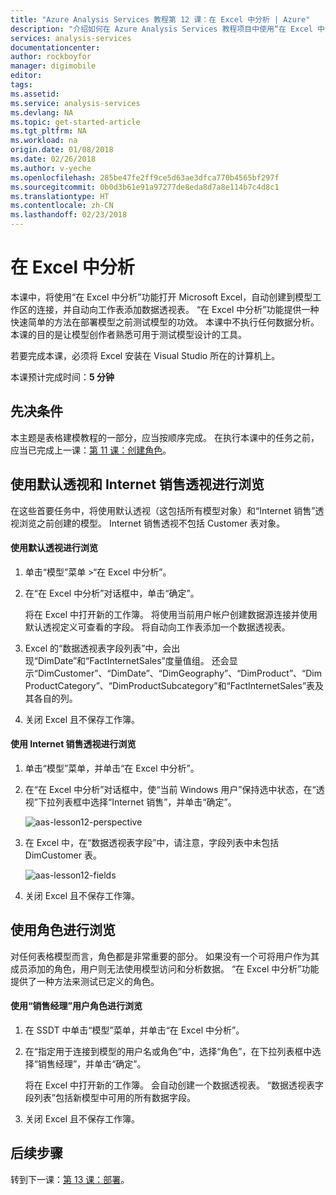 ```yaml
---
title: "Azure Analysis Services 教程第 12 课：在 Excel 中分析 | Azure"
description: "介绍如何在 Azure Analysis Services 教程项目中使用“在 Excel 中分析”功能。"
services: analysis-services
documentationcenter: 
author: rockboyfor
manager: digimobile
editor: 
tags: 
ms.assetid: 
ms.service: analysis-services
ms.devlang: NA
ms.topic: get-started-article
ms.tgt_pltfrm: NA
ms.workload: na
origin.date: 01/08/2018
ms.date: 02/26/2018
ms.author: v-yeche
ms.openlocfilehash: 285be47fe2ff9ce5d63ae3dfca770b4565bf297f
ms.sourcegitcommit: 0b0d3b61e91a97277de8eda8d7a8e114b7c4d8c1
ms.translationtype: HT
ms.contentlocale: zh-CN
ms.lasthandoff: 02/23/2018
---
```

# <a name="analyze-in-excel"></a>在 Excel 中分析

本课中，将使用“在 Excel 中分析”功能打开 Microsoft Excel，自动创建到模型工作区的连接，并自动向工作表添加数据透视表。 “在 Excel 中分析”功能提供一种快速简单的方法在部署模型之前测试模型的功效。 本课中不执行任何数据分析。 本课的目的是让模型创作者熟悉可用于测试模型设计的工具。   

若要完成本课，必须将 Excel 安装在 Visual Studio 所在的计算机上。

本课预计完成时间：**5 分钟**  

## <a name="prerequisites"></a>先决条件  
本主题是表格建模教程的一部分，应当按顺序完成。 在执行本课中的任务之前，应当已完成上一课：[第 11 课：创建角色](../tutorials/aas-lesson-11-create-roles.md)。  

## <a name="browse-using-the-default-and-internet-sales-perspectives"></a>使用默认透视和 Internet 销售透视进行浏览  
在这些首要任务中，将使用默认透视（这包括所有模型对象）和“Internet 销售”透视浏览之前创建的模型。 Internet 销售透视不包括 Customer 表对象。  

#### <a name="to-browse-by-using-the-default-perspective"></a>使用默认透视进行浏览  

1.  单击“模型”菜单 >“在 Excel 中分析”。  

2.  在“在 Excel 中分析”对话框中，单击“确定”。  

    将在 Excel 中打开新的工作簿。 将使用当前用户帐户创建数据源连接并使用默认透视定义可查看的字段。 将自动向工作表添加一个数据透视表。  

3.  Excel 的“数据透视表字段列表”中，会出现“DimDate”和“FactInternetSales”度量值组。 还会显示“DimCustomer”、“DimDate”、“DimGeography”、“DimProduct”、“DimProductCategory”、“DimProductSubcategory”和“FactInternetSales”表及其各自的列。  

4.  关闭 Excel 且不保存工作簿。  

#### <a name="to-browse-by-using-the-internet-sales-perspective"></a>使用 Internet 销售透视进行浏览  

1.  单击“模型”菜单，并单击“在 Excel 中分析”。  

2.  在“在 Excel 中分析”对话框中，使“当前 Windows 用户”保持选中状态，在“透视”下拉列表框中选择“Internet 销售”，并单击“确定”。 

    ![aas-lesson12-perspective](../tutorials/media/aas-lesson12-perspective.png)

3.  在 Excel 中，在“数据透视表字段”中，请注意，字段列表中未包括 DimCustomer 表。  

    ![aas-lesson12-fields](../tutorials/media/aas-lesson12-fields.png)

4.  关闭 Excel 且不保存工作簿。  

## <a name="browse-by-using-roles"></a>使用角色进行浏览  
对任何表格模型而言，角色都是非常重要的部分。 如果没有一个可将用户作为其成员添加的角色，用户则无法使用模型访问和分析数据。 “在 Excel 中分析”功能提供了一种方法来测试已定义的角色。  

#### <a name="to-browse-by-using-the-sales-manager-user-role"></a>使用“销售经理”用户角色进行浏览  

1.  在 SSDT 中单击“模型”菜单，并单击“在 Excel 中分析”。  

2.  在“指定用于连接到模型的用户名或角色”中，选择“角色”，在下拉列表框中选择“销售经理”，并单击“确定”。  

    将在 Excel 中打开新的工作簿。 会自动创建一个数据透视表。 “数据透视表字段列表”包括新模型中可用的所有数据字段。  

3.  关闭 Excel 且不保存工作簿。  

## <a name="whats-next"></a>后续步骤
转到下一课：[第 13 课：部署](../tutorials/aas-lesson-13-deploy.md)。

<!--Update_Description: update meta properties, wording update -->